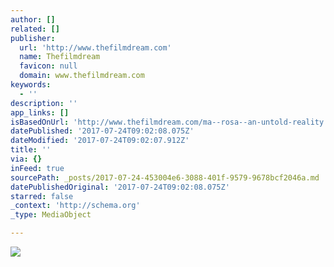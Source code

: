 ```yaml
---
author: []
related: []
publisher:
  url: 'http://www.thefilmdream.com'
  name: Thefilmdream
  favicon: null
  domain: www.thefilmdream.com
keywords:
  - ''
description: ''
app_links: []
isBasedOnUrl: 'http://www.thefilmdream.com/ma--rosa--an-untold-reality.html'
datePublished: '2017-07-24T09:02:08.075Z'
dateModified: '2017-07-24T09:02:07.912Z'
title: ''
via: {}
inFeed: true
sourcePath: _posts/2017-07-24-453004e6-3088-401f-9579-9678bcf2046a.md
datePublishedOriginal: '2017-07-24T09:02:08.075Z'
starred: false
_context: 'http://schema.org'
_type: MediaObject

---
```

<article style=""><img src="http://www.thefilmdream.com/image/116762272_scaled_557x371.jpg" /></article>